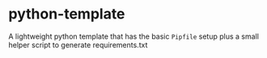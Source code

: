 # python-template
A lightweight python template that has the basic `Pipfile` setup plus a small helper script to generate requirements.txt

